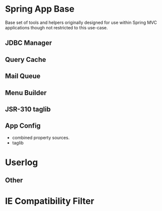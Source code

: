 
# Spring App Base

Base set of tools and helpers originally designed for use within Spring MVC
applications though not restricted to this use-case.


## JDBC Manager


## Query Cache


## Mail Queue


## Menu Builder


## JSR-310 taglib


## App Config

- combined property sources.
- taglib


# Userlog


## Other

 # IE Compatibility Filter


